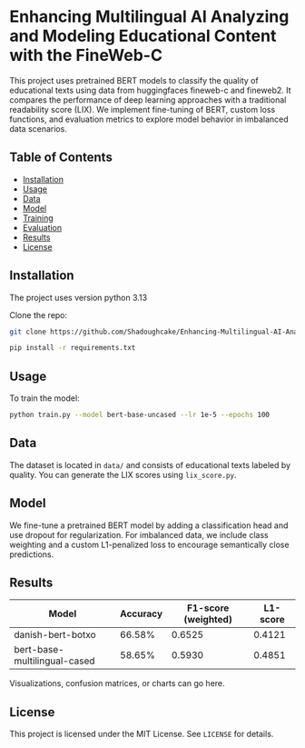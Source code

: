 # Enhancing Multilingual AI Analyzing and Modeling Educational Content with the FineWeb-C


This project uses pretrained BERT models to classify the quality of educational texts using data from huggingfaces fineweb-c and fineweb2. It compares the performance of deep learning approaches with a traditional readability score (LIX). We implement fine-tuning of BERT, custom loss functions, and evaluation metrics to explore model behavior in imbalanced data scenarios.

## Table of Contents
- [Installation](#installation)
- [Usage](#usage)
- [Data](#data)
- [Model](#model)
- [Training](#training)
- [Evaluation](#evaluation)
- [Results](#results)
- [License](#license)

## Installation
The project uses version python 3.13

Clone the repo:
```bash
git clone https://github.com/Shadoughcake/Enhancing-Multilingual-AI-Analyzing-and-Modeling-Educational-Content-with-the-FineWeb-C.git

pip install -r requirements.txt

 ```
 

## Usage

To train the model:
```bash
python train.py --model bert-base-uncased --lr 1e-5 --epochs 100

```




## Data

The dataset is located in `data/` and consists of educational texts labeled by quality. You can generate the LIX scores using `lix_score.py`.







## Model

We fine-tune a pretrained BERT model by adding a classification head and use dropout for regularization. For imbalanced data, we include class weighting and a custom L1-penalized loss to encourage semantically close predictions.





## Results

| Model | Accuracy | F1-score (weighted) | L1-score |
|-------|----------|------------------|----|
| danish-bert-botxo | 66.58% | 0.6525 | 0.4121|
| bert-base-multilingual-cased	| 58.65% | 0.5930 | 0.4851 |



Visualizations, confusion matrices, or charts can go here.




## License

This project is licensed under the MIT License. See `LICENSE` for details.


